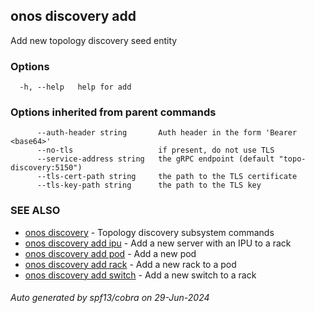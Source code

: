<!--
SPDX-FileCopyrightText: 2019-present Open Networking Foundation <info@opennetworking.org>

SPDX-License-Identifier: Apache-2.0
-->

## onos discovery add

Add new topology discovery seed entity

### Options

```
  -h, --help   help for add
```

### Options inherited from parent commands

```
      --auth-header string       Auth header in the form 'Bearer <base64>'
      --no-tls                   if present, do not use TLS
      --service-address string   the gRPC endpoint (default "topo-discovery:5150")
      --tls-cert-path string     the path to the TLS certificate
      --tls-key-path string      the path to the TLS key
```

### SEE ALSO

* [onos discovery](onos_discovery.md)	 - Topology discovery subsystem commands
* [onos discovery add ipu](onos_discovery_add_ipu.md)	 - Add a new server with an IPU to a rack
* [onos discovery add pod](onos_discovery_add_pod.md)	 - Add a new pod
* [onos discovery add rack](onos_discovery_add_rack.md)	 - Add a new rack to a pod
* [onos discovery add switch](onos_discovery_add_switch.md)	 - Add a new switch to a rack

###### Auto generated by spf13/cobra on 29-Jun-2024
